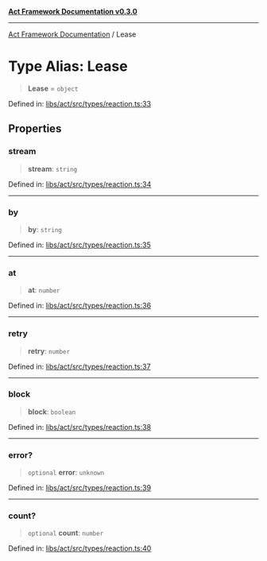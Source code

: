 [**Act Framework Documentation v0.3.0**](../README.md)

***

[Act Framework Documentation](../globals.md) / Lease

# Type Alias: Lease

> **Lease** = `object`

Defined in: [libs/act/src/types/reaction.ts:33](https://github.com/Rotorsoft/act-root/blob/44434ac9e20b81fc5bbda127e1633a974aa78bcb/libs/act/src/types/reaction.ts#L33)

## Properties

### stream

> **stream**: `string`

Defined in: [libs/act/src/types/reaction.ts:34](https://github.com/Rotorsoft/act-root/blob/44434ac9e20b81fc5bbda127e1633a974aa78bcb/libs/act/src/types/reaction.ts#L34)

***

### by

> **by**: `string`

Defined in: [libs/act/src/types/reaction.ts:35](https://github.com/Rotorsoft/act-root/blob/44434ac9e20b81fc5bbda127e1633a974aa78bcb/libs/act/src/types/reaction.ts#L35)

***

### at

> **at**: `number`

Defined in: [libs/act/src/types/reaction.ts:36](https://github.com/Rotorsoft/act-root/blob/44434ac9e20b81fc5bbda127e1633a974aa78bcb/libs/act/src/types/reaction.ts#L36)

***

### retry

> **retry**: `number`

Defined in: [libs/act/src/types/reaction.ts:37](https://github.com/Rotorsoft/act-root/blob/44434ac9e20b81fc5bbda127e1633a974aa78bcb/libs/act/src/types/reaction.ts#L37)

***

### block

> **block**: `boolean`

Defined in: [libs/act/src/types/reaction.ts:38](https://github.com/Rotorsoft/act-root/blob/44434ac9e20b81fc5bbda127e1633a974aa78bcb/libs/act/src/types/reaction.ts#L38)

***

### error?

> `optional` **error**: `unknown`

Defined in: [libs/act/src/types/reaction.ts:39](https://github.com/Rotorsoft/act-root/blob/44434ac9e20b81fc5bbda127e1633a974aa78bcb/libs/act/src/types/reaction.ts#L39)

***

### count?

> `optional` **count**: `number`

Defined in: [libs/act/src/types/reaction.ts:40](https://github.com/Rotorsoft/act-root/blob/44434ac9e20b81fc5bbda127e1633a974aa78bcb/libs/act/src/types/reaction.ts#L40)

